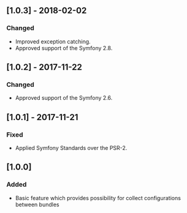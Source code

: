 ## [1.0.3] - 2018-02-02
### Changed
- Improved exception catching.
- Approved support of the Symfony 2.8.

## [1.0.2] - 2017-11-22
### Changed
- Approved support of the Symfony 2.6.

## [1.0.1] - 2017-11-21
### Fixed
- Applied Symfony Standards over the PSR-2.

## [1.0.0]
### Added
- Basic feature which provides possibility for collect configurations between bundles
